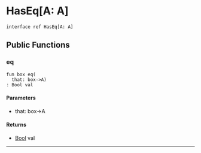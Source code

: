 # HasEq\[A: A\]

```pony
interface ref HasEq[A: A]
```

## Public Functions

### eq

```pony
fun box eq(
  that: box->A)
: Bool val
```
#### Parameters

*   that: box->A

#### Returns

* [Bool](builtin-Bool) val

---

